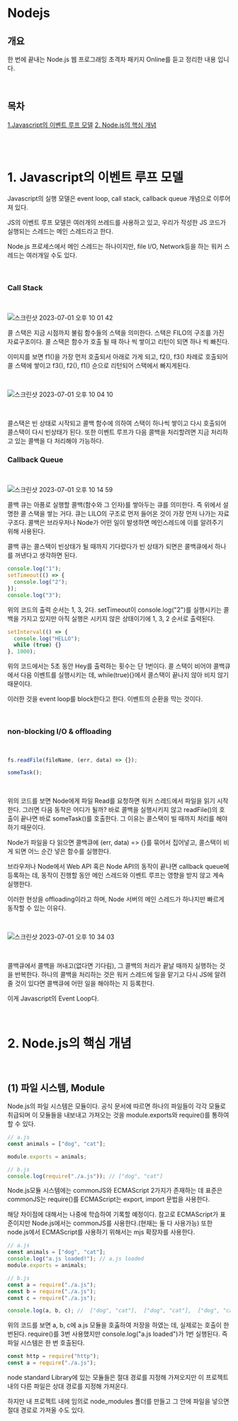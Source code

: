 # Nodejs

## 개요

한 번에 끝내는 Node.js 웹 프로그래밍 초격차 패키지 Online를 듣고 정리한 내용 입니다.

<br />

## 목차

[1.Javascript의 이벤트 루프 모델](#1-javascript의-이벤트-루프-모델)
[2. Node.js의 핵심 개념](#2-nodejs의-핵심-개념)

<br />
<br />

# 1. Javascript의 이벤트 루프 모델

Javascript의 실행 모델은 event loop, call stack, callback queue 개념으로 이루어져 있다.

JS의 이벤트 루프 모델은 여러개의 쓰레드를 사용하고 있고, 우리가 작성한 JS 코드가 실행되는 스레드는 메인 스레드라고 한다.

Node.js 프로세스에서 메인 스레드는 하나이지만, file I/O, Network등을 하는 워커 스레드는 여러개일 수도 있다.

<br />

### Call Stack

<br />

![스크린샷 2023-07-01 오후 10 01 42](https://github.com/pinomaker-hoo/TIL/assets/56928532/95f8cbc2-57c3-4558-ae5c-eb8356b07775)

콜 스택은 지금 시점까지 불림 함수들의 스택을 의미한다. 스택은 FILO의 구조를 가진 자료구조이다. 콜 스택은 함수가 호출 될 때 하나 씩 쌓이고 리턴이 되면 하나 씩 빠진다.

이미지를 보면 f1()을 가장 먼저 호출되서 아래로 가게 되고, f2(), f3() 차례로 호출되어 콜 스택에 쌓이고 f3(), f2(), f1() 순으로 리턴되어 스택에서 빠지게된다.

<br />

![스크린샷 2023-07-01 오후 10 04 10](https://github.com/pinomaker-hoo/TIL/assets/56928532/cee69662-c014-4522-bcf9-e9bdccb371ce)

<br />

콜스택은 빈 상태로 시작되고 콜백 함수에 의하여 스택이 하나씩 쌓이고 다시 호출되어 콜스택이 다시 빈상태가 된다. 또한 이벤트 루프가 다음 콜백을 처리할려면 지금 처리하고 있는 콜백을 다 처리해야 가능하다.

### Callback Queue

<br />

![스크린샷 2023-07-01 오후 10 14 59](https://github.com/pinomaker-hoo/TIL/assets/56928532/a30c2af9-f235-41e8-a763-6a5178ff01b6)

콜백 큐는 아픙로 실행할 콜백(함수와 그 인자)를 쌓아두는 큐를 의미한다. 즉 위에서 설명한 콜 스택을 쌓는 거다.
큐는 LILO의 구조로 먼저 들어온 것이 가장 먼저 나가는 자료구조다. 콜백은 브라우저나 Node가 어떤 일이 발생하면 메인스레드에 이를 알려주기 위해 사용된다.

콜백 큐는 콜스택이 빈상태가 될 때까지 기다렸다가 빈 상태가 되면은 콜백큐에서 하나를 꺼낸다고 생각하면 된다.

```javascript
console.log("1");
setTimeout(() => {
  console.log("2");
});
console.log("3");
```

위의 코드의 출력 순서는 1, 3, 2다. setTimeout이 console.log("2")를 실행시키는 콜백을 가지고 있지만 아직 실행은 시키지 않은 상태이기에 1, 3, 2 순서로 출력된다.

```javascript
setInterval(() => {
  console.log("HELLO");
  while (true) {}
}, 1000);
```

위의 코드에서는 5초 동안 Hey를 출력하는 횟수는 단 1번이다. 콜 스택이 비어야 콜백큐에서 다음 이벤트를 실행시키는 데, while(true){}에서 콜스택이 끝나지 않아 비지 않기 때문이다.

이러한 것을 event loop를 block한다고 한다. 이벤트의 순환을 막는 것이다.

<br />

### non-blocking I/O & offloading

<br />

```javascript
fs.readFile(fileName, (err, data) => {});

someTask();
```

<br />

위의 코드를 보면 Node에게 파일 Read를 요청하면 워커 스레드에서 파일을 읽기 시작한다. 그러면 다음 동작은 어디가 될까? 바로 콜백을 실행시키지 않고 readFile()의 호출이 끝나면 바로 someTask()를 호출한다. 그 이유는 콜스택이 빌 때까지 처리를 해야하기 때문이다.

Node가 파일을 다 읽으면 콜백큐에 (err, data) => {}를 묶어서 집어넣고, 콜스택이 비게 되면 어느 순간 넣은 함수를 실행한다.

브라우저나 Node에서 Web API 혹은 Node API의 동작이 끝나면 callback queue에 등록하는 데, 동작이 진행할 동안 메인 스레드와 이벤트 루프는 영향을 받지 않고 계속 실행한다.

이러한 현상을 offloading이라고 하며, Node 서버의 메인 스레드가 하나지만 빠르게 동작할 수 있는 이유다.

<br />

![스크린샷 2023-07-01 오후 10 34 03](https://github.com/pinomaker-hoo/TIL/assets/56928532/0e805402-a231-467a-a6d3-f17a19420db4)

<br />

콜백큐에서 콜백을 꺼내고(없다면 기다림), 그 콜백의 처리가 끝날 때까지 실행하는 것을 반복한다. 하나의 콜백을 처리하는 것은 워커 스레드에 일을 맡기고 다시 JS에 알려줄 것이 있다면 콜백큐에 어떤 일을 해야하는 지 등록한다.

이게 Javascript의 Event Loop다.

<br />

# 2. Node.js의 핵심 개념

<br />

## (1) 파일 시스템, Module

Node.js의 파일 시스템은 모듈이다. 공식 문서에 따르면 하나의 파일들이 각각 모듈로 취급되며 이 모듈들을 내보내고 가져오는 것을 module.exports와 require()를 통하여 할 수 있다.

```javascript
// a.js
const animals = ["dog", "cat"];

module.exports = animals;

// b.js
console.log(require("./a.js")); // ["dog", "cat"]
```

Node.js모듈 시스템에는 commonJS와 ECMAScript 2가지가 존재하는 데 표준은 commonJS는 require()를 ECMAScript는 export, import 문법을 사용한다.

해당 차이점에 대해서는 나중에 학습하여 기록할 예정이다. 참고로 ECMAScript가 표준이지만 Node.js에서는 commonJS를 사용한다.(현재는 둘 다 사용가능) 또한 node.js에서 ECMAScript를 사용하기 위해서는 mjs 확장자를 사용한다.

```javascript
// a.js
const animals = ["dog", "cat"];
console.log("a.js loaded!"); // a.js loaded
module.exports = animals;

// b.js
const a = require("./a.js");
const b = require("./a.js");
const c = require("./a.js");

console.log(a, b, c); //  ["dog", "cat"],  ["dog", "cat"],  ["dog", "cat"]
```

위의 코드를 보면 a, b, c에 a.js 모듈을 호춣하여 저장을 하였는 데, 실제로는 호출이 한 번된다. require()를 3번 사용했지만 console.log("a.js loaded")가 1번 실행된다. 즉 파일 시스템은 한 번 호출된다.

```javascript
const http = require("http");
const a = require("./a.js");
```

node standard Library에 있는 모듈들은 절대 경로를 지정해 가져오지만 이 프로젝트 내의 다른 파일은 상대 경로를 지정해 가져온다.

하지만 내 프로젝트 내에 임의로 node_modules 폴더를 만들고 그 안에 파일을 넣으면 절대 경로로 가져올 수도 있다.
